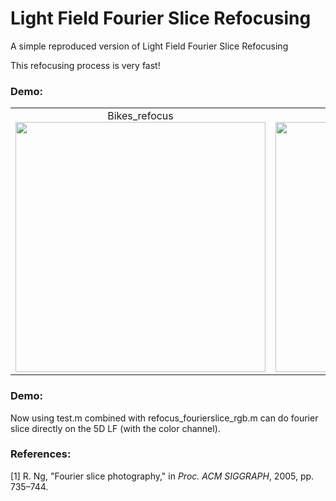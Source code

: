 # Light Field Fourier Slice Refocusing
A simple reproduced version of Light Field Fourier Slice Refocusing

This refocusing process is very fast!

### Demo:
<table>
    <tr>
    <td ><center>Bikes_refocus<img src="https://github.com/GilbertRC/Light-Field-Fourier-Slice-Refocusing-hlfx_version/blob/master/Bikes_refocus.gif" width="400"></center></td>
    <td ><center>Bikes_refocusFFT<img src="https://github.com/GilbertRC/Light-Field-Fourier-Slice-Refocusing-hlfx_version/blob/master/Bikes_refocusFFT.gif" width="400"></center></td>
    </tr>
</table>

### Demo:
Now using test.m combined with refocus_fourierslice_rgb.m can do fourier slice directly on the 5D LF (with the color channel).

### References:
[1] R. Ng, "Fourier slice photography," in *Proc. ACM SIGGRAPH*, 2005, pp. 735–744.
